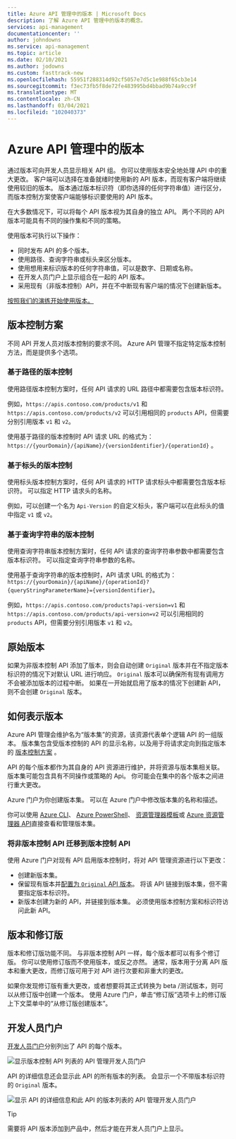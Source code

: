 ```yaml
---
title: Azure API 管理中的版本 | Microsoft Docs
description: 了解 Azure API 管理中的版本的概念。
services: api-management
documentationcenter: ''
author: johndowns
ms.service: api-management
ms.topic: article
ms.date: 02/10/2021
ms.author: jodowns
ms.custom: fasttrack-new
ms.openlocfilehash: 55951f288314d92cf5057e7d5c1e988f65cb3e14
ms.sourcegitcommit: f3ec73fb5f8de72fe483995bd4bbad9b74a9cc9f
ms.translationtype: MT
ms.contentlocale: zh-CN
ms.lasthandoff: 03/04/2021
ms.locfileid: "102040373"
---
```

# <a name="versions-in-azure-api-management"></a>Azure API 管理中的版本

通过版本可向开发人员显示相关 API 组。 你可以使用版本安全地处理 API 中的重大更改。 客户端可以选择在准备就绪时使用新的 API 版本，而现有客户端将继续使用较旧的版本。 版本通过版本标识符（即你选择的任何字符串值）进行区分，而版本控制方案使客户端能够标识要使用的 API 版本。

在大多数情况下，可以将每个 API 版本视为其自身的独立 API。 两个不同的 API 版本可能具有不同的操作集和不同的策略。

使用版本可执行以下操作：

- 同时发布 API 的多个版本。
- 使用路径、查询字符串或标头来区分版本。
- 使用想用来标识版本的任何字符串值，可以是数字、日期或名称。
- 在开发人员门户上显示组合在一起的 API 版本。
- 采用现有（非版本控制）API，并在不中断现有客户端的情况下创建新版本。

[按照我们的演练开始使用版本。](./api-management-get-started-publish-versions.md)

## <a name="versioning-schemes"></a>版本控制方案

不同 API 开发人员对版本控制的要求不同。 Azure API 管理不指定特定版本控制方法，而是提供多个选项。

### <a name="path-based-versioning"></a>基于路径的版本控制

使用路径版本控制方案时，任何 API 请求的 URL 路径中都需要包含版本标识符。

例如，`https://apis.contoso.com/products/v1` 和 `https://apis.contoso.com/products/v2` 可以引用相同的 `products` API，但需要分别引用版本 `v1` 和 `v2`。

使用基于路径的版本控制时 API 请求 URL 的格式为： `https://{yourDomain}/{apiName}/{versionIdentifier}/{operationId}` 。

### <a name="header-based-versioning"></a>基于标头的版本控制

使用标头版本控制方案时，任何 API 请求的 HTTP 请求标头中都需要包含版本标识符。 可以指定 HTTP 请求头的名称。

例如，可以创建一个名为 `Api-Version` 的自定义标头，客户端可以在此标头的值中指定 `v1` 或 `v2`。

### <a name="query-string-based-versioning"></a>基于查询字符串的版本控制

使用查询字符串版本控制方案时，任何 API 请求的查询字符串参数中都需要包含版本标识符。 可以指定查询字符串参数的名称。

使用基于查询字符串的版本控制时，API 请求 URL 的格式为：`https://{yourDomain}/{apiName}/{operationId}?{queryStringParameterName}={versionIdentifier}`。

例如，`https://apis.contoso.com/products?api-version=v1` 和 `https://apis.contoso.com/products/api-version=v2` 可以引用相同的 `products` API，但需要分别引用版本 `v1` 和 `v2`。

## <a name="original-versions"></a>原始版本

如果为非版本控制 API 添加了版本，则会自动创建 `Original` 版本并在不指定版本标识符的情况下对默认 URL 进行响应。 `Original` 版本可以确保所有现有调用方不会被添加版本的过程中断。 如果在一开始就启用了版本的情况下创建新 API，则不会创建 `Original` 版本。

## <a name="how-versions-are-represented"></a>如何表示版本

Azure API 管理会维护名为“版本集”的资源，该资源代表单个逻辑 API 的一组版本。 版本集包含受版本控制的 API 的显示名称，以及用于将请求定向到指定版本的 [版本控制方案](#versioning-schemes) 。

API 的每个版本都作为其自身的 API 资源进行维护，并将资源与版本集相关联。 版本集可能包含具有不同操作或策略的 Api。 你可能会在集中的各个版本之间进行重大更改。

Azure 门户为你创建版本集。 可以在 Azure 门户中修改版本集的名称和描述。

你可以使用 [Azure CLI](/cli/azure/apim/api/versionset)、 [Azure PowerShell](/powershell/module/az.apimanagement/#api-management)、 [资源管理器模板](/azure/templates/microsoft.apimanagement/service/apiversionsets)或 [Azure 资源管理器 API](/rest/api/apimanagement/2020-06-01-preview/apiversionset)直接查看和管理版本集。

### <a name="migrating-a-non-versioned-api-to-a-versioned-api"></a>将非版本控制 API 迁移到版本控制 API

使用 Azure 门户对现有 API 启用版本控制时，将对 API 管理资源进行以下更改：

 * 创建新版本集。
 * 保留现有版本并[配置为 `Original` API 版本](#original-versions)。 将该 API 链接到版本集，但不需要指定版本标识符。
 * 新版本创建为新的 API，并链接到版本集。 必须使用版本控制方案和标识符访问此新 API。

## <a name="versions-and-revisions"></a>版本和修订版

版本和修订版功能不同。 与非版本控制 API 一样，每个版本都可以有多个修订版。 你可以使用修订版而不使用版本，或反之亦然。 通常，版本用于分离 API 版本和重大更改，而修订版可用于对 API 进行次要和非重大的更改。

如果你发现修订版有重大更改，或者想要将其正式转换为 beta /测试版本，则可以从修订版中创建一个版本。 使用 Azure 门户，单击“修订版”选项卡上的修订版上下文菜单中的“从修订版创建版本”。

## <a name="developer-portal"></a>开发人员门户

[开发人员门户](./api-management-howto-developer-portal.md)分别列出了 API 的每个版本。

![显示版本控制 API 列表的 API 管理开发人员门户](media/api-management-versions/portal-list.png)

API 的详细信息还会显示此 API 的所有版本的列表。 会显示一个不带版本标识符的 `Original` 版本。

![显示 API 的详细信息和此 API 的版本列表的 API 管理开发人员门户](media/api-management-versions/portal-details.png)

> [!TIP]
> 需要将 API 版本添加到产品中，然后才能在开发人员门户上显示。
